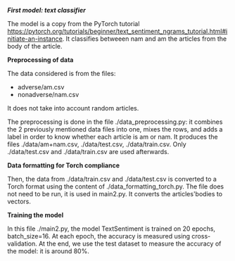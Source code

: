 ***First model: text classifier***

The model is a copy from the PyTorch tutorial https://pytorch.org/tutorials/beginner/text_sentiment_ngrams_tutorial.html#initiate-an-instance. It classifies betweeen nam and am the articles from the body of the article.

**Preprocessing of data**

The data considered is from the files:
- adverse/am.csv
- nonadverse/nam.csv

It does not take into account random articles.

The preprocessing is done in the file ./data_preprocessing.py: it combines the 2 previously mentioned data files into one, mixes the rows, and adds a label in order to know whether each article is am or nam. It produces the files ./data/am+nam.csv, ./data/test.csv, ./data/train.csv. Only ./data/test.csv and ./data/train.csv are used afterwards.

**Data formatting for Torch compliance**

Then, the data from ./data/train.csv and ./data/test.csv is converted to a Torch format using the content of ./data_formatting_torch.py. The file does not need to be run, it is used in main2.py. It converts the articles'bodies to vectors.

**Training the model**

In this file ./main2.py, the model TextSentiment is trained on 20 epochs, batch_size=16. At each epoch, the accuracy is measured using cross-validation. At the end, we use the test dataset to measure the accuracy of the model: it is around 80%.
